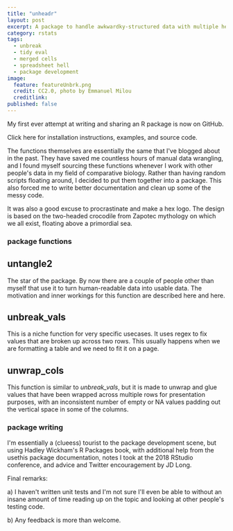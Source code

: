 ```yaml
---
title: "unheadr"
layout: post
excerpt: A package to handle awkwardky-structured data with multiple header rows or values broken across multiple rows.
category: rstats
tags:
  - unbreak
  - tidy eval
  - merged cells
  - spreadsheet hell
  - package development
image:
  feature: featureUnbrk.png
  credit: CC2.0, photo by Emmanuel Milou
  creditlink: 
published: false
---
```


My first ever attempt at writing and sharing an R package is now on GitHub.

Click here for installation instructions, examples, and source code. 

The functions themselves are essentially the same that I've blogged about in the past. They have saved me countless hours of manual data wrangling, and I found myself sourcing these functions whenever I work with other people's data in my field of comparative biology.  Rather than having random scripts floating around, I decided to put them together into a package. This also forced me to write better documentation and clean up some of the messy code. 

It was also a good excuse to procrastinate and make a hex logo. The design is based on the two-headed crocodile from Zapotec mythology on which we all exist, floating above a primordial sea. 

### package functions

## untangle2
The star of the package. By now there are a couple of people other than myself that use it to turn human-readable data into usable data. The motivation and inner workings for this function are described here and here.

## unbreak_vals
This is a niche function for very specific usecases. It uses regex to fix values that are broken up across two rows. This usually happens when we are formatting a table and we need to fit it on a page.

## unwrap_cols
This function is similar to _unbreak\_vals_, but it is made to unwrap and glue values that have been wrapped across multiple rows for presentation purposes, with an inconsistent number of empty or NA values padding out the vertical space in some of the columns. 


### package writing
I'm essentially a (clueess) tourist to the package development scene, but 
using Hadley Wickham's R Packages book, with additional help from the usethis package documentation, notes I took at the 2018 RStudio conference, and advice and Twitter encouragement by JD Long. 

Final remarks:

a) I haven't written unit tests and I'm not sure I'll even be able to without an insane amount of time reading up on the topic and looking at other people's testing code. 

b) Any feedback is more than welcome.

